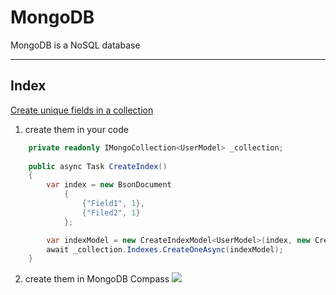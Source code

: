 # MongoDB

MongoDB is a NoSQL database

***

## Index

<ins>Create unique fields in a collection</ins>

1. create them in your code
``` C#
    private readonly IMongoCollection<UserModel> _collection;
    
    public async Task CreateIndex()
    {
        var index = new BsonDocument
            {
                {"Field1", 1},
                {"Filed2", 1}
            };

        var indexModel = new CreateIndexModel<UserModel>(index, new CreateIndexOptions { Unique = true });
        await _collection.Indexes.CreateOneAsync(indexModel);
    }
```

2. create them in MongoDB Compass
![](https://i.imgur.com/Utnep7Q.png)